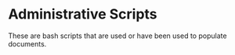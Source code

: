 Administrative Scripts
======================

These are bash scripts that are used or have been used to populate documents.
